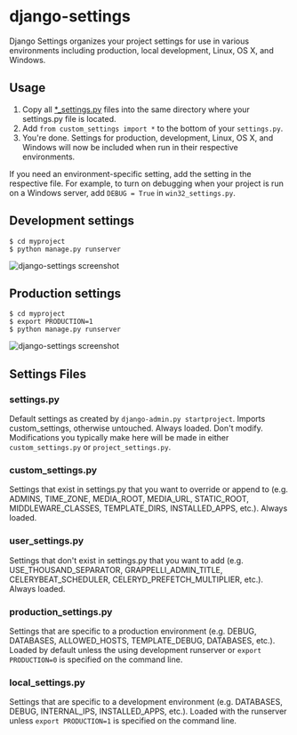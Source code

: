 django-settings
===============

Django Settings organizes your project settings for use in various environments including production, local development, Linux, OS X, and Windows.

## Usage

1. Copy all [*_settings.py](https://github.com/django-settings/django-settings/tree/master/myproject/myproject) files into the same directory where your settings.py file is located.
2. Add `from custom_settings import *` to the bottom of your `settings.py`.
3. You're done. Settings for production, development, Linux, OS X, and Windows will now be included when run in their respective environments.

If you need an environment-specific setting, add the setting in the respective file. For example, to turn on debugging when your project is run on a Windows server, add `DEBUG = True` in `win32_settings.py`.

## Development settings

    $ cd myproject
    $ python manage.py runserver
![django-settings screenshot](https://raw.github.com/django-settings/django-settings/master/screenshot/development-settings.png "")

## Production settings

    $ cd myproject
    $ export PRODUCTION=1
    $ python manage.py runserver

![django-settings screenshot](https://raw.github.com/django-settings/django-settings/master/screenshot/production-settings.png "")

## Settings Files

### settings.py
Default settings as created by `django-admin.py startproject`. Imports custom_settings, otherwise untouched. Always loaded. Don't modify. Modifications you typically make here will be made in either `custom_settings.py` or `project_settings.py`.

### custom_settings.py
Settings that exist in settings.py that you want to override or append to (e.g. ADMINS, TIME_ZONE, MEDIA_ROOT, MEDIA_URL, STATIC_ROOT, MIDDLEWARE_CLASSES, TEMPLATE_DIRS, INSTALLED_APPS, etc.). Always loaded.

### user_settings.py
Settings that don't exist in settings.py that you want to add (e.g. USE_THOUSAND_SEPARATOR, GRAPPELLI_ADMIN_TITLE, CELERYBEAT_SCHEDULER, CELERYD_PREFETCH_MULTIPLIER, etc.). Always loaded.

### production_settings.py
Settings that are specific to a production environment (e.g. DEBUG, DATABASES, ALLOWED_HOSTS, TEMPLATE_DEBUG, DATABASES, etc.). Loaded by default unless the using development runserver or `export PRODUCTION=0` is specified on the command line.

### local_settings.py
Settings that are specific to a development environment (e.g. DATABASES, DEBUG, INTERNAL_IPS, INSTALLED_APPS, etc.). Loaded with the runserver unless `export PRODUCTION=1` is specified on the command line.
